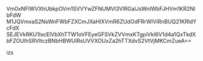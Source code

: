Vm0xNFlWVXhUbkpOVm1SVVYwZFNUMVl3VlRGalJsWnlWbFJHVm1KR2NIbFdW
M1JQVmxaS2NsWnFWbFZXCmJXaHlXVmR6ZUdOdFRrWlViRnBUQ21KRldYcFdX
SEJEVkRKU1IxcElVbXhTTW1oVFEyeGFSVkZVVmxKTgpiVkl6V1d4a1QxTkdX
bFZOUlhSRVltczBNbHBWUlRsUVVXOUxZa2hTTXdvS2VtVjMKCmZueA==

izs